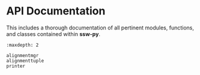 # API Documentation

This includes a thorough documentation of all pertinent modules, functions,
and classes contained within **ssw-py**.

```{toctree}
:maxdepth: 2

alignmentmgr
alignmenttuple
printer
```
